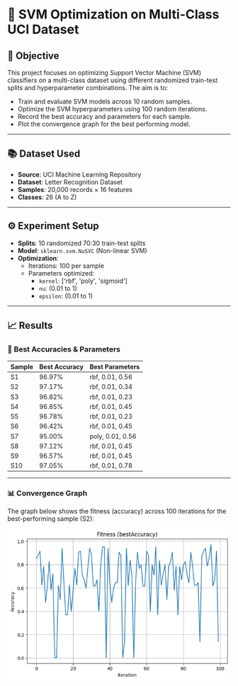 # 🧠 SVM Optimization on Multi-Class UCI Dataset

## 📌 Objective

This project focuses on optimizing Support Vector Machine (SVM) classifiers on a multi-class dataset using different randomized train-test splits and hyperparameter combinations. The aim is to:
- Train and evaluate SVM models across 10 random samples.
- Optimize the SVM hyperparameters using 100 random iterations.
- Record the best accuracy and parameters for each sample.
- Plot the convergence graph for the best performing model.

---

## 📚 Dataset Used

- **Source**: UCI Machine Learning Repository
- **Dataset**: Letter Recognition Dataset
- **Samples**: 20,000 records × 16 features
- **Classes**: 26 (A to Z)

---

## ⚙️ Experiment Setup

- **Splits**: 10 randomized 70:30 train-test splits
- **Model**: `sklearn.svm.NuSVC` (Non-linear SVM)
- **Optimization**:
  - Iterations: 100 per sample
  - Parameters optimized:
    - `kernel`: ['rbf', 'poly', 'sigmoid']
    - `nu`: (0.01 to 1)
    - `epsilon`: (0.01 to 1)

---

## 📈 Results

### 🔢 Best Accuracies & Parameters

| Sample | Best Accuracy | Best Parameters         |
|--------|----------------|--------------------------|
| S1     | 96.97%         | rbf, 0.01, 0.56          |
| S2     | 97.17%         | rbf, 0.01, 0.34          |
| S3     | 96.82%         | rbf, 0.01, 0.23          |
| S4     | 96.85%         | rbf, 0.01, 0.45          |
| S5     | 96.78%         | rbf, 0.01, 0.23          |
| S6     | 96.42%         | rbf, 0.01, 0.45          |
| S7     | 95.00%         | poly, 0.01, 0.56         |
| S8     | 97.12%         | rbf, 0.01, 0.45          |
| S9     | 96.57%         | rbf, 0.01, 0.45          |
| S10    | 97.05%         | rbf, 0.01, 0.78          |

---

### 📊 Convergence Graph

The graph below shows the fitness (accuracy) across 100 iterations for the best-performing sample (S2):

![Convergence Graph](convergence_graph.png)


